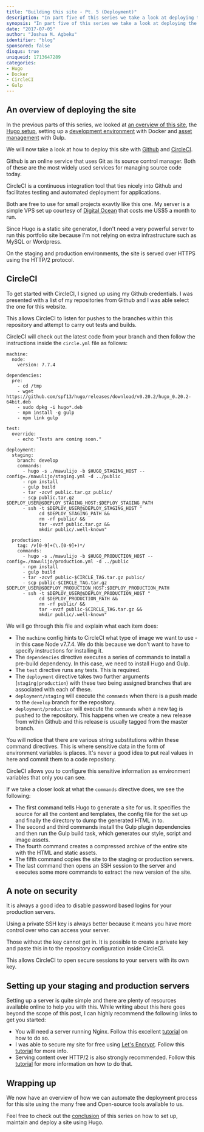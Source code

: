 ```yaml
---
title: "Building this site - Pt. 5 (Deployment)"
description: "In part five of this series we take a look at deploying the site using CircleCI."
synopsis: "In part five of this series we take a look at deploying the site using CircleCI."
date: "2017-07-05"
author: "Joshua M. Agbeku"
identifier: "blog"
sponsored: false
disqus: true
uniqueid: 1713647289
categories:
- Hugo
- Docker
- CircleCI
- Gulp
---
```


## An overview of deploying the site
In the previous parts of this series, we looked at [an overview of this site](/blog/building-this-site), the [Hugo setup](/blog/hugo-setup), setting up a [development environment](/blog/hugo-docker-setup) with Docker and [asset management](/blog/hugo-asset-management) with Gulp.

We will now take a look at how to deploy this site with [Github](https://github.com) and [CircleCI](https://circleci.com).

Github is an online service that uses Git as its source control manager. Both of these are the most widely used services for managing source code today.

CircleCI is a continuous integration tool that ties nicely into Github and facilitates testing and automated deployment for applications.

Both are free to use for small projects exavtly like this one. My server is a simple VPS set up courtesy of [Digital Ocean](https://www.digitalocean.com) that costs me US$5 a month to run.

Since Hugo is a static site generator, I don't need a very powerful server to run this portfolio site because I'm not relying on extra infrastructure such as MySQL or Wordpress.

On the staging and production environments, the site is served over HTTPS using the HTTP/2 protocol. 

## CircleCI
To get started with CircleCI, I signed up using my Github credentials. I was presented with a list of my repositories from Github and I was able select the one for this website.

This allows CircleCI to listen for pushes to the branches within this repository and attempt to carry out tests and builds.

CircleCI will check out the latest code from your branch and then follow the instructions inside the `circle.yml` file as follows:

```
machine: 
  node:
    version: 7.7.4

dependencies:
  pre:
    - cd /tmp
    - wget https://github.com/spf13/hugo/releases/download/v0.20.2/hugo_0.20.2-64bit.deb
    - sudo dpkg -i hugo*.deb
    - npm install -g gulp
    - npm link gulp

test:
  override:
    - echo "Tests are coming soon."

deployment:
  staging: 
    branch: develop
    commands:
      - hugo -s ./mawulijo -b $HUGO_STAGING_HOST --config=./mawulijo/staging.yml -d ../public
      - npm install
      - gulp build
      - tar -zcvf public.tar.gz public/
      - scp public.tar.gz $DEPLOY_USER@$DEPLOY_STAGING_HOST:$DEPLOY_STAGING_PATH
      - ssh -t $DEPLOY_USER@$DEPLOY_STAGING_HOST "
            cd $DEPLOY_STAGING_PATH &&
            rm -rf public/ &&
            tar -xvzf public.tar.gz &&
            mkdir public/.well-known"

  production:
    tag: /v[0-9]+(\.[0-9]+)*/
    commands:
      - hugo -s ./mawulijo -b $HUGO_PRODUCTION_HOST --config=./mawulijo/production.yml -d ../public
      - npm install
      - gulp build
      - tar -zcvf public-$CIRCLE_TAG.tar.gz public/
      - scp public-$CIRCLE_TAG.tar.gz $DEPLOY_USER@$DEPLOY_PRODUCTION_HOST:$DEPLOY_PRODUCTION_PATH
      - ssh -t $DEPLOY_USER@$DEPLOY_PRODUCTION_HOST "
            cd $DEPLOY_PRODUCTION_PATH &&
            rm -rf public/ &&
            tar -xvzf public-$CIRCLE_TAG.tar.gz &&
            mkdir public/.well-known"
```

We will go through this file and explain what each item does:

- The `machine` config hints to CircleCI what type of image we want to use - in this case Node v7.7.4. We do this because we don't want to have to specify instructions for installing it.
- The `dependencies` directive executes a series of commands to install a pre-build dependency. In this case, we need to install Hugo and Gulp.
- The `test` directive runs any tests. This is required.
- The `deployment` directive takes two further arguments (`staging|production`) with these two being assigned branches that are associated with each of these.
- `deployment/staging` will execute the `commands` when there is a push made to the `develop` branch for the repository.
- `deployment/production` will execute the `commands` when a new tag is pushed to the repository. This happens when we create a new release from within Github and this release is usually tagged from the master branch.

You will notice that there are various string substitutions within these command directives. This is where sensitive data in the form of environment variables is places. It's never a good idea to put real values in here and commit them to a code repository.

CircleCI allows you to configure this sensitive information as environment variables that only you can see.

If we take a closer look at what the `commands` directive does, we see the following:

- The first command tells Hugo to generate a site for us. It specifies the source for all the content and templates, the config file for the set up and finally the directory to dump the generated HTML in to.
- The second and third commands install the Gulp plugin dependencies and then run the Gulp build task, which generates our style, script and image assets.
- The fourth command creates a compressed archive of the entire site with the HTML and static assets.
- The fifth command copies the site to the staging or production servers.
- The last command then opens an SSH session to the server and executes some more commands to extract the new version of the site.

## A note on security
It is always a good idea to disable password based logins for your production servers.

Using a private SSH key is always better because it means you have more control over who can access your server. 

Those without the key cannot get in. It is possible to create a private key and paste this in to the repository configuration inside CircleCI. 

This allows CircleCI to open secure sessions to your servers with its own key. 

## Setting up your staging and production servers
Setting up a server is quite simple and there are plenty of resources available online to help you with this. While writing about this here goes beyond the scope of this post, I can highly recommend the following links to get you started:

- You will need a server running Nginx. Follow this excellent [tutorial](https://www.digitalocean.com/community/tutorials/how-to-install-nginx-on-ubuntu-16-04) on how to do so.
- I was able to secure my site for free using [Let's Encrypt](https://letsencrypt.org). Follow this [tutorial](https://www.digitalocean.com/community/tutorials/how-to-secure-nginx-with-let-s-encrypt-on-ubuntu-16-04) for more info.
- Serving content over HTTP/2 is also strongly recommended. Follow this [tutorial](https://www.digitalocean.com/community/tutorials/how-to-set-up-nginx-with-http-2-support-on-ubuntu-16-04) for more information on how to do that.

## Wrapping up
We now have an overview of how we can automate the deployment process for this site using the many free and Open-source tools available to us.

Feel free to check out the [conclusion](/blog/hugo-conclusion) of this series on how to set up, maintain and deploy a site using Hugo. 
